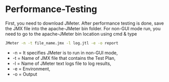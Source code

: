 # Performance-Testing

First, you need to download JMeter. After performance testing is done, save the JMX file into the apache-JMeter bin folder. For non-GUI mode run, you need to go to the apache-JMeter bin location using cmd & type 

```sh
JMeter -n -t file_name.jmx -l log.jtl -e -o report 
```

- -n = It specifies JMeter is to run in non-GUI mode, 
- -t = Name of JMX file that contains the Test Plan, 
- -l = Name of JMeter text logs file to log results, 
- -e = Environment,
- -o = Output
 
